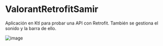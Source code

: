 # ValorantRetrofitSamir

Aplicación en Ktl para probar una API con Retrofit. También se gestiona el sonido y la barra de ello.

![image](https://user-images.githubusercontent.com/61621806/220551511-927d0e59-5382-40a3-8540-7886375c2c60.png)
